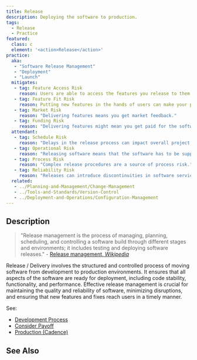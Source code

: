 ```yaml
---
title: Release
description: Deploying the software to production.
tags: 
  - Release
  - Practice
featured: 
  class: c
  element: '<action>Release</action>'
practice:
  aka: 
   - "Software Release Management"
   - "Deployment"
   - "Launch"
  mitigates:
   - tag: Feature Access Risk
     reason: Users are able to access the features you release to them.
   - tag: Feature Fit Risk
     reason: Putting new features in the hands of users can make your product fit their needs better.
   - tag: Market Risk
     reason: "Delivering features means you get market feedback."
   - tag: Funding Risk
     reason: "Delivering features might mean you get paid for the software you write."
  attendant:
   - tag: Schedule Risk
     reason: "Delays in the release process can impact overall project timelines."
   - tag: Operational Risk
     reason: "Releasing software means that the software has to be supported in production."
   - tag: Process Risk
     reason: "Complex release procedures are a source of process risk."
   - tag: Reliability Risk
     reason: "Releases can introduce discontinuities in software service if not managed well."
  related:
   - ../Planning-and-Management/Change-Management
   - ../Tools-and-Standards/Version-Control
   - ../Deployment-and-Operations/Configuration-Management
---
```


<PracticeIntro details={frontMatter} /> 

## Description

> "Release management is the process of managing, planning, scheduling, and controlling a software build through different stages and environments; it includes testing and deploying software releases." - [Release management, _Wikipedia_](https://en.wikipedia.org/wiki/Release_management)

Release / Delivery involves the structured and controlled process of moving software from development to production environments. It ensures that all aspects of the software are ready for deployment, including code stability, functionality, and performance. Effective release management is crucial for maintaining the quality and reliability of software, minimizing disruptions, and ensuring that new features and fixes reach users in a timely manner.


See: 
- [Development Process](/thinking/Development-Process#a-toy-process)
- [Consider Payoff](/thinking/Consider-Payoff#example-4-continue-testing-or-release)
- [Production (Cadence)](/thinking/Cadence#production)

## See Also

<TagList tag="Release" filter="risks" />
